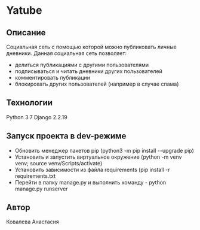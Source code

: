 # Yatube
## Описание
Социальная сеть с помощью которой можно публиковать личные дневники. 
Данная социальная сеть позволяет:
 - делиться публикациями с другими пользователями
 - подписываться и читать дневники других пользователей
 - комментировать публикации
 - блокировать других пользователей (например в случае спама)
## Технологии
Python 3.7 
Django 2.2.19
## Запуск проекта в dev-режиме
 - Обновить менеджер пакетов pip (python3 -m pip install --upgrade pip)
 - Установить и запустить виртуальное окружение (python -m venv venv; source venv/Scripts/activate)
 - Установить зависимости из файла requirements (pip install -r requirements.txt
 - Перейти в папку manage.py и выполнить команду - python manage.py runserver
 ## Автор
 Ковалева Анастасия 